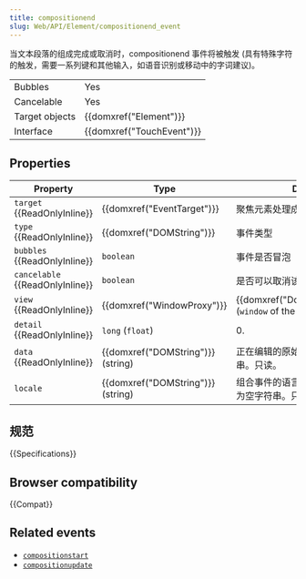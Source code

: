 ```yaml
---
title: compositionend
slug: Web/API/Element/compositionend_event
---
```


当文本段落的组成完成或取消时，compositionend 事件将被触发 (具有特殊字符的触发，需要一系列键和其他输入，如语音识别或移动中的字词建议)。

<table class="properties">
  <tbody>
    <tr>
      <td>Bubbles</td>
      <td>Yes</td>
    </tr>
    <tr>
      <td>Cancelable</td>
      <td>Yes</td>
    </tr>
    <tr>
      <td>Target objects</td>
      <td>{{domxref("Element")}}</td>
    </tr>
    <tr>
      <td>Interface</td>
      <td>{{domxref("TouchEvent")}}</td>
    </tr>
  </tbody>
</table>

## Properties

| Property                              | Type                                      | Description                                                                 |
| ------------------------------------- | ----------------------------------------- | --------------------------------------------------------------------------- |
| `target` {{ReadOnlyInline}}     | {{domxref("EventTarget")}}      | 聚焦元素处理成分                                                            |
| `type` {{ReadOnlyInline}}       | {{domxref("DOMString")}}          | 事件类型                                                                    |
| `bubbles` {{ReadOnlyInline}}    | `boolean`                                 | 事件是否冒泡                                                                |
| `cancelable` {{ReadOnlyInline}} | `boolean`                                 | 是否可以取消该事件                                                          |
| `view` {{ReadOnlyInline}}       | {{domxref("WindowProxy")}}      | {{domxref("Document.defaultView")}} (`window` of the document) |
| `detail` {{ReadOnlyInline}}     | `long` (`float`)                          | 0.                                                                          |
| `data` {{ReadOnlyInline}}       | {{domxref("DOMString")}} (string) | 正在编辑的原始字符串，否则为空字符串。只读。                                |
| `locale`                              | {{domxref("DOMString")}} (string) | 组合事件的语言代码 (如果可用);否则，为空字符串。只读。                      |

## 规范

{{Specifications}}

## Browser compatibility

{{Compat}}

## Related events

- [`compositionstart`](/zh-CN/docs/Web/API/Element/compositionstart_event)
- [`compositionupdate`](/zh-CN/docs/Web/API/Element/compositionupdate_event)
